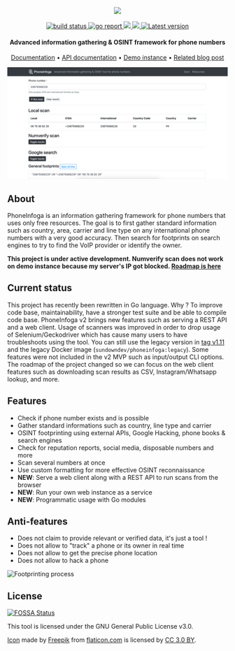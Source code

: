 <p align="center">
  <img src="https://i.imgur.com/LtUGnF3.png" width=500 />
</p>

<div align="center">
  <a href="https://github.com/sundowndev/PhoneInfoga/actions">
    <img src="https://img.shields.io/endpoint.svg?url=https://actions-badge.atrox.dev/sundowndev/PhoneInfoga/badge?ref=master" alt="build status" />
  </a>
  <a href="https://goreportcard.com/report/github.com/sundowndev/PhoneInfoga">
    <img src="https://goreportcard.com/badge/github.com/sundowndev/PhoneInfoga" alt="go report" />
  </a>
  <a href="https://codeclimate.com/github/sundowndev/PhoneInfoga/maintainability">
    <img src="https://api.codeclimate.com/v1/badges/3259feb1c68df1cd4f71/maintainability" />
  </a>
  <a href="https://codecov.io/gh/sundowndev/PhoneInfoga">
    <img src="https://codecov.io/gh/sundowndev/PhoneInfoga/branch/master/graph/badge.svg" />
  </a>
  <a href="https://github.com/sundowndev/PhoneInfoga/releases">
    <img src="https://img.shields.io/github/release/SundownDEV/PhoneInfoga.svg" alt="Latest version" />
  </a>
</div>

<h4 align="center">Advanced information gathering & OSINT framework for phone numbers</h4>

<p align="center">
  <a href="https://sundowndev.github.io/PhoneInfoga/">Documentation</a> •
  <a href="https://redocly.github.io/redoc/?url=https://raw.githubusercontent.com/sundowndev/PhoneInfoga/master/api/openapi.yml">API documentation</a> •
  <a href="https://demo.phoneinfoga.crvx.fr/">Demo instance</a> •
  <a href="https://medium.com/@SundownDEV/phone-number-scanning-osint-recon-tool-6ad8f0cac27b">Related blog post</a>
</p>

![](./docs/images/screenshot.png)

## About

PhoneInfoga is an information gathering framework for phone numbers that uses only free resources. The goal is to first gather standard information such as country, area, carrier and line type on any international phone numbers with a very good accuracy. Then search for footprints on search engines to try to find the VoIP provider or identify the owner.

**This project is under active development. Numverify scan does not work on demo instance because my server's IP got blocked. [Roadmap is here](https://github.com/sundowndev/PhoneInfoga/projects/1)**

## Current status

This project has recently been rewritten in Go language. Why ? To improve code base, maintainability, have a stronger test suite and be able to compile code base. PhoneInfoga v2 brings new features such as serving a REST API and a web client. Usage of scanners was improved in order to drop usage of Selenium/Geckodriver which has cause many users to have troubleshoots using the tool. You can still use the legacy version in [tag v1.11](https://github.com/sundowndev/PhoneInfoga/tree/v1.11) and the legacy Docker image (`sundowndev/phoneinfoga:legacy`). Some features were not included in the v2 MVP such as input/output CLI options. The roadmap of the project changed so we can focus on the web client features such as downloading scan results as CSV, Instagram/Whatsapp lookup, and more.

## Features

- Check if phone number exists and is possible
- Gather standard informations such as country, line type and carrier
- OSINT footprinting using external APIs, Google Hacking, phone books & search engines
- Check for reputation reports, social media, disposable numbers and more
- Scan several numbers at once
- Use custom formatting for more effective OSINT reconnaissance
- **NEW**: Serve a web client along with a REST API to run scans from the browser
- **NEW**: Run your own web instance as a service
- **NEW**: Programmatic usage with Go modules

## Anti-features

- Does not claim to provide relevant or verified data, it's just a tool !
- Does not allow to "track" a phone or its owner in real time
- Does not allow to get the precise phone location
- Does not allow to hack a phone

![Footprinting process](https://i.imgur.com/qCkgzz8.png)

## License

[![FOSSA Status](https://app.fossa.com/api/projects/git%2Bgithub.com%2Fsundowndev%2FPhoneInfoga.svg?type=shield)](https://app.fossa.com/projects/git%2Bgithub.com%2Fsundowndev%2FPhoneInfoga?ref=badge_shield)

This tool is licensed under the GNU General Public License v3.0.

[Icon](https://www.flaticon.com/free-icon/fingerprint-search-symbol-of-secret-service-investigation_48838) made by <a href="https://www.freepik.com/" title="Freepik">Freepik</a> from <a href="https://www.flaticon.com/" title="Flaticon">flaticon.com</a> is licensed by <a href="http://creativecommons.org/licenses/by/3.0/" title="Creative Commons BY 3.0" target="_blank">CC 3.0 BY</a>.
